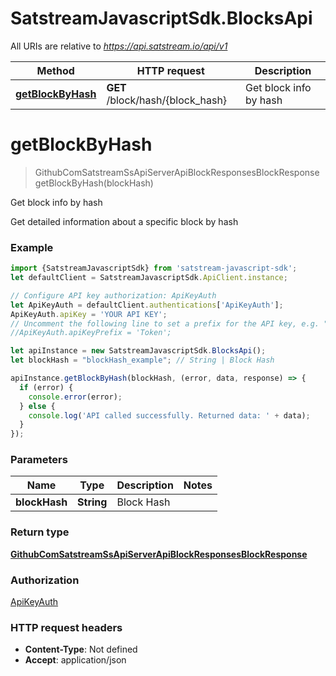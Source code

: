 # SatstreamJavascriptSdk.BlocksApi

All URIs are relative to *https://api.satstream.io/api/v1*

Method | HTTP request | Description
------------- | ------------- | -------------
[**getBlockByHash**](BlocksApi.md#getBlockByHash) | **GET** /block/hash/{block_hash} | Get block info by hash

<a name="getBlockByHash"></a>
# **getBlockByHash**
> GithubComSatstreamSsApiServerApiBlockResponsesBlockResponse getBlockByHash(blockHash)

Get block info by hash

Get detailed information about a specific block by hash

### Example
```javascript
import {SatstreamJavascriptSdk} from 'satstream-javascript-sdk';
let defaultClient = SatstreamJavascriptSdk.ApiClient.instance;

// Configure API key authorization: ApiKeyAuth
let ApiKeyAuth = defaultClient.authentications['ApiKeyAuth'];
ApiKeyAuth.apiKey = 'YOUR API KEY';
// Uncomment the following line to set a prefix for the API key, e.g. "Token" (defaults to null)
//ApiKeyAuth.apiKeyPrefix = 'Token';

let apiInstance = new SatstreamJavascriptSdk.BlocksApi();
let blockHash = "blockHash_example"; // String | Block Hash

apiInstance.getBlockByHash(blockHash, (error, data, response) => {
  if (error) {
    console.error(error);
  } else {
    console.log('API called successfully. Returned data: ' + data);
  }
});
```

### Parameters

Name | Type | Description  | Notes
------------- | ------------- | ------------- | -------------
 **blockHash** | **String**| Block Hash | 

### Return type

[**GithubComSatstreamSsApiServerApiBlockResponsesBlockResponse**](GithubComSatstreamSsApiServerApiBlockResponsesBlockResponse.md)

### Authorization

[ApiKeyAuth](../README.md#ApiKeyAuth)

### HTTP request headers

 - **Content-Type**: Not defined
 - **Accept**: application/json

